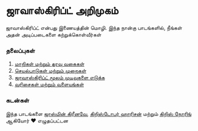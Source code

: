 # ஜாவாஸ்கிரிப்ட் அறிமுகம்

ஜாவாஸ்கிரிப்ட் என்பது இணையத்தின் மொழி. இந்த நான்கு பாடங்களில், நீங்கள் அதன் அடிப்படைகளை கற்றுக்கொள்வீர்கள்

### தலைப்புகள்

1. [மாறிகள் மற்றும் தரவு வகைகள்](../1-data-types/README.md)
2. [செயல்பாடுகள் மற்றும் முறைகள்](../2-functions-methods/README.md)
3. [ஜாவாஸ்கிரிப்ட் மூலம் முடிவுகளை எடுக்க](../3-making-decisions/README.md)
4. [வரிசைகள் மற்றும் வளையங்கள்](../4-arrays-loops/README.md)

### கடன்கள்

இந்த பாடங்களை [ஜாஸ்மின் கிரீனவே](https://twitter.com/paladique/), [கிறிஸ்டோபர் ஹாரிசன்](https://twitter.com/geektrainer/) மற்றும் [கிறிஸ் நோரிங்](https://twitter.com/chris_noring/) ஆகியோர்  ♥️ எழுதப்பட்டன